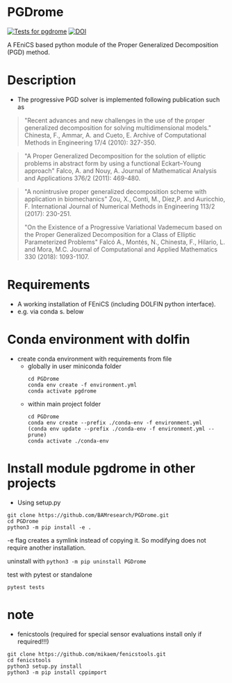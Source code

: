# PGDrome
[![Tests for pgdrome](https://github.com/BAMresearch/PGDrome/actions/workflows/tests.yml/badge.svg?branch=main)](https://github.com/BAMresearch/PGDrome/actions/workflows/tests.yml)
[![DOI](https://zenodo.org/badge/DOI/10.5281/zenodo.10075334.svg)](https://doi.org/10.5281/zenodo.10075334)

A FEniCS based python module of the Proper Generalized Decomposition (PGD) method. 

# Description
* The progressive PGD solver is implemented following publication such as 

> "Recent advances and new challenges in the use of the proper generalized decomposition for solving multidimensional models."
> Chinesta, F., Ammar, A. and Cueto, E. 
> Archive of Computational Methods in Engineering 17/4 (2010): 327-350.

> "A Proper Generalized Decomposition for the solution of elliptic problems in abstract form by using a functional Eckart–Young approach"
> Falco, A. and Nouy, A.
> Journal of Mathematical Analysis and Applications 376/2 (2011): 469-480.

> "A nonintrusive proper generalized decomposition scheme with application in biomechanics"
> Zou, X., Conti, M., Díez,P. and Auricchio, F.
> International Journal of Numerical Methods in Engineering 113/2 (2017): 230-251.
>
> "On the Existence of a Progressive Variational Vademecum based on the Proper Generalized Decomposition for a Class of Elliptic Parameterized Problems"
> Falcó A., Montés, N., Chinesta, F., Hilario, L. and Mora, M.C.
> Journal of Computational and Applied Mathematics 330 (2018): 1093-1107.

# Requirements
* A working installation of FEniCS (including DOLFIN python interface).
* e.g. via conda s. below
 
# Conda environment with dolfin

* create conda environment with requirements from file
  * globally in user miniconda folder
    ```
    cd PGDrome
    conda env create -f environment.yml
    conda activate pgdrome
    ```
  * within main project folder
    ```
    cd PGDrome
    conda env create --prefix ./conda-env -f environment.yml
    (conda env update --prefix ./conda-env -f environment.yml --prune)
    conda activate ./conda-env
    ```

# Install module pgdrome in other projects
* Using setup.py
```
git clone https://github.com/BAMresearch/PGDrome.git
cd PGDrome
python3 -m pip install -e .
```
-e flag creates a symlink instead of copying it. So modifying does not require another installation.

uninstall with `python3 -m pip uninstall PGDrome` 

test with pytest or standalone
```
pytest tests
```

# note
* fenicstools (required for special sensor evaluations install only if required!!!)
```
git clone https://github.com/mikaem/fenicstools.git
cd fenicstools
python3 setup.py install
python3 -m pip install cppimport
```



